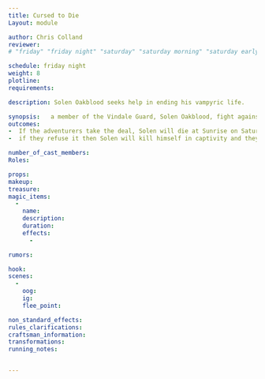 ```yaml
---
title: Cursed to Die
Layout: module

author: Chris Colland
reviewer: 
# "friday" "friday night" "saturday" "saturday morning" "saturday early afternoon" "saturday early evening" "saturday night" "reaction" "tavern setup" "townsfolk" "randoms"

schedule: friday night
weight: 8
plotline: 
requirements: 

description: Solen Oakblood seeks help in ending his vampyric life. 

synopsis:   a member of the Vindale Guard, Solen Oakblood, fight against the Vampires with his squadron and he was the lone survivor. He doesn’t know the Vampire who bit him but he is now Cursed to Die. He doesn’t want to be cleansed and purified, he wants to meet the sunrise one last time. The adventurers have come to help after hearing about a Vampire attack from a rogue hive but it was a slaughter. When they arrive they fight Solen laying on the floor crawling away from the remaining Vampires as they toy with him. Solen will talk the adventurers into leaving him a Circle of Power for the sunrise to claim him. He doesn’t want to die by stake cause he would die like “them” and purifying his spirit means removing his “failure” This is essentially assisted Suicide and he will leave the Adventures a 
outcomes: 
-  If the adventurers take the deal, Solen will die at Sunrise on Saturday and the adventurs get a note with a box of treasure he has if they accept his request. 
-  if they refuse it then Solen will kill himself in captivity and they will find a pile of ash on the Tavern porch with a note insulting them without the treasure.

number_of_cast_members: 
Roles: 

props: 
makeup: 
treasure: 
magic_items:
  - 
    name: 
    description:  
    duration: 
    effects: 
      - 

rumors: 

hook: 
scenes: 
  - 
    oog: 
    ig: 
    flee_point: 

non_standard_effects: 
rules_clarifications: 
craftsman_information: 
transformations: 
running_notes: 


---
```





